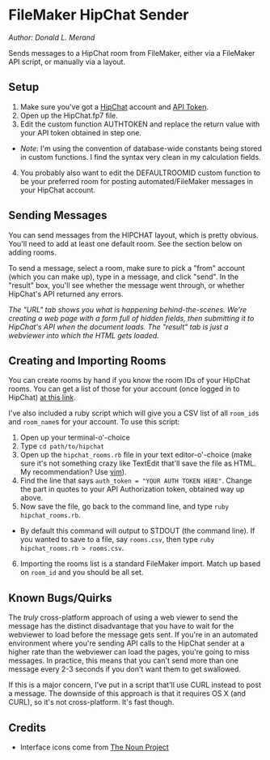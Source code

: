FileMaker HipChat Sender
========================
*Author: Donald L. Merand*

Sends messages to a HipChat room from FileMaker, either via a FileMaker API script, or manually via a layout.


Setup
-----
1. Make sure you've got a [HipChat](http://www.hipchat.com) account and [API Token](https://www.hipchat.com/admin/api).
2. Open up the HipChat.fp7 file.
3. Edit the custom function AUTHTOKEN and replace the return value with your API token obtained in step one.
  - *Note*: I'm using the convention of database-wide constants being stored in custom functions. I find the syntax very clean in my calculation fields.
4. You probably also want to edit the DEFAULTROOMID custom function to be your preferred room for posting automated/FileMaker messages in your HipChat account.


Sending Messages
----------------
You can send messages from the HIPCHAT layout, which is pretty obvious. You'll need to add at least one default room. See the section below on adding rooms.

To send a message, select a room, make sure to pick a "from" account (which you can make up), type in a message, and click "send". In the "result" box, you'll see whether the message went through, or whether HipChat's API returned any errors.

_The "URL" tab shows you what is happening behind-the-scenes. We're creating a web page with a form full of hidden fields, then submitting it to HipChat's API when the document loads. The "result" tab is just a webviewer into which the HTML gets loaded._


Creating and Importing Rooms
----------------------------
You can create rooms by hand if you know the room IDs of your HipChat rooms. You can get a list of those for your account (once logged in to HipChat) [at this link](https://proof.hipchat.com/account/xmpp).

I've also included a ruby script which will give you a CSV list of all `room_id`s and `room_name`s for your account. To use this script:

1. Open up your terminal-o'-choice
2. Type `cd path/to/hipchat`
3. Open up the `hipchat_rooms.rb` file in your text editor-o'-choice (make sure it's not something crazy like TextEdit that'll save the file as HTML. My recommendation? Use [vim](http://vim.org)).
4. Find the line that says `auth_token = "YOUR AUTH TOKEN HERE"`. Change the part in quotes to your API Authorization token, obtained way up above.
5. Now save the file, go back to the command line, and type `ruby hipchat_rooms.rb`.
  - By default this command will output to STDOUT (the command line). If you wanted to save to a file, say `rooms.csv`, then type `ruby hipchat_rooms.rb > rooms.csv`.
6. Importing the rooms list is a standard FileMaker import. Match up based on `room_id` and you should be all set.


Known Bugs/Quirks
-----------------
The _truly_ cross-platform approach of using a web viewer to send the message has the distinct disadvantage that you have to wait for the webviewer to load before the message gets sent. If you're in an automated environment where you're sending API calls to the HipChat sender at a higher rate than the webviewer can load the pages, you're going to miss messages. In practice, this means that you can't send more than one message every 2-3 seconds if you don't want them to get swallowed.

If this is a major concern, I've put in a script that'll use CURL instead to post a message. The downside of this approach is that it requires OS X (and CURL), so it's not cross-platform. It's fast though.


Credits
-------
- Interface icons come from [The Noun Project](http://thenounproject.com)
